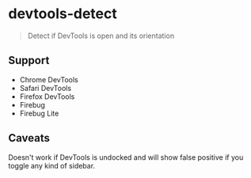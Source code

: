 # devtools-detect

> Detect if DevTools is open and its orientation

## Support

- Chrome DevTools
- Safari DevTools
- Firefox DevTools
- Firebug
- Firebug Lite

## Caveats

Doesn't work if DevTools is undocked and will show false positive if you toggle any kind of sidebar.
